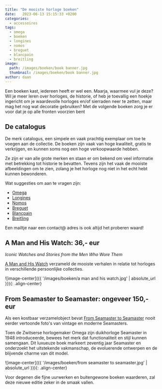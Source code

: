 ```yaml
---
title: "De mooiste horloge boeken"
date:   2023-06-13 15:15:33 +0200
categories:
  - accessoires
tags:
  - omega
  - boeken
  - longines
  - nomos
  - breguet
  - blancpain
  - breitling
image: 
  path: /images/boeken/book banner.jpg
  thumbnail: /images/boeken/book banner.jpg
author: daan
---
```

Een boeken kast, iedereen heeft er wel een. Maarja, waarmee vul je deze? Wil je meer leren over horloges, de historie, of heb je toevallig een hoekje ingericht om je waardevolle horloges en/of sierraden neer te zetten, maar mag het nog wat decoratie gebruiken? Met de volgende boeken zorg je er voor dat je op alle fronten voorzien bent

## De catalogus
De merk catalogus, een simpele en vaak prachtig exemplaar om toe te voegen aan de collectie. De boeken zijn vaak van hoge kwaliteit, gratis te verkrijgen, en kunnen soms nog een hoge verkoopwaarde hebben.

Ze zijn er van alle grote merken en staan er om bekend om veel informatie met betrekking tot historie te bevatten. Tevens zijn het vaak de mooiste afbeeldingen om te zien, zolang je het horloge nog niet in het echt hebt kunnen bewonderen.

Wat suggesties om aan te vragen zijn:
-  [Omega](https://www.omegawatches.com/customer/account/login/referer/aHR0cHM6Ly93d3cub21lZ2F3YXRjaGVzLmNvbS9jdXN0b21lci1zZXJ2aWNlL29yZGVyLWEtY2F0YWxvZ3Vl/)
- [Longines](https://www.longines.com/en-us/contact/catalog-request)
- [Nomos](https://nomos-glashuette.com/en/order-a-catalog)
- [Breguet](https://www.breguet.com/en/catalogue-request)
- [Blancpain](https://www.blancpain.com/en/catalog/request)
- [Breitling](https://www.breitling.com/gb-en/chronolog/order/)

Een mailtje naar een contact@ adres is ook altijd het proberen waard!

## A Man and His Watch: 36,- eur
*Iconic Watches and Stories from the Men Who Wore Them*

[A Man and His Watch](https://www.bol.com/nl/nl/f/a-man-and-his-watch/9200000073194392/) verzameld de mooiste verhalen in relatie tot horloges in verschillende persoonlijke collecties.

![image-center]({{ '/images/boeken/a man and his watch.jpg' | absolute_url }}){: .align-center}

## From Seamaster to Seamaster: ongeveer 150,- eur
Als een kostbaar verzamelobject bevat [From Seamaster to Seamaster](https://www.omegawatches.com/stories/capturing-70-years-of-seamaster-design) nooit eerder vertoonde foto's van vintage en moderne Seamasters. 

Toen de Zwitserse horlogemaker Omega zijn duikhorloge Seamaster in 1948 introduceerde, bewees het merk dat functionaliteit en stijl kunnen samengaan. Dit luxueuze boek markeert zeventig jaar Seamaster en onderzoekt het uitstekende vakmanschap, de evoluerende ontwerpen en de blijvende charme van dit model.

![image-center]({{ '/images/boeken/from seamaster to seamaster.jpg' | absolute_url }}){: .align-center}

Voor degenen die fijne uurwerken en buitengewone boeken waarderen, zal deze nieuwe editie zeker in de smaak vallen.

